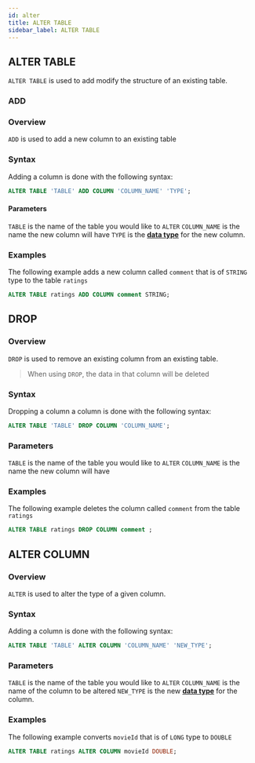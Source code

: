 ```yaml
---
id: alter
title: ALTER TABLE
sidebar_label: ALTER TABLE
---
```


## ALTER TABLE
`ALTER TABLE` is used to add modify the structure of an existing table.

### ADD

### Overview
`ADD` is used to add a new column to an existing table

### Syntax
Adding a column is done with the following syntax:
```sql
ALTER TABLE 'TABLE' ADD COLUMN 'COLUMN_NAME' 'TYPE';
```

#### Parameters
`TABLE` is the name of the table you would like to `ALTER`
`COLUMN_NAME` is the name the new column will have
`TYPE` is the **[data type](refDATATYPES.md)** for the new column.

### Examples
The following example adds a new column called `comment` that is of `STRING` type to the table `ratings`

```sql
ALTER TABLE ratings ADD COLUMN comment STRING;
```

## DROP

### Overview
`DROP` is used to remove an existing column from an existing table. 

> When using `DROP`, the data in that column will be deleted

### Syntax
Dropping a column a column is done with the following syntax:
```sql
ALTER TABLE 'TABLE' DROP COLUMN 'COLUMN_NAME';
```

### Parameters
`TABLE` is the name of the table you would like to `ALTER`
`COLUMN_NAME` is the name the new column will have

### Examples
The following example deletes the column called `comment` from the table `ratings`

```sql
ALTER TABLE ratings DROP COLUMN comment ;
```

## ALTER COLUMN

### Overview
`ALTER` is used to alter the type of a given column.

### Syntax
Adding a column is done with the following syntax:
```sql
ALTER TABLE 'TABLE' ALTER COLUMN 'COLUMN_NAME' 'NEW_TYPE';
```

### Parameters
`TABLE` is the name of the table you would like to `ALTER`
`COLUMN_NAME` is the name of the column to be altered
`NEW_TYPE` is the new **[data type](refDATATYPES.md)** for the column.

### Examples
The following example converts `movieId` that is of `LONG` type to `DOUBLE`

```sql
ALTER TABLE ratings ALTER COLUMN movieId DOUBLE;
```

